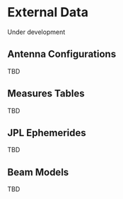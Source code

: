 # External Data
Under development

## Antenna Configurations
TBD

## Measures Tables
TBD

## JPL Ephemerides
TBD

## Beam Models
TBD

